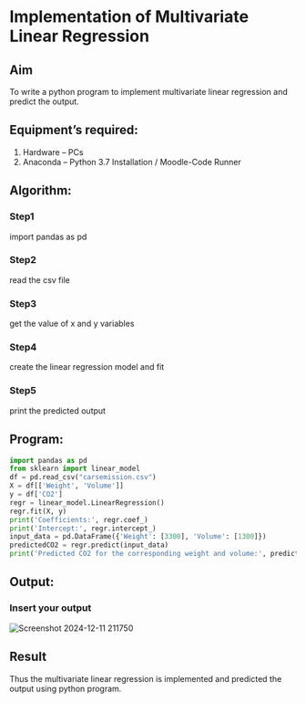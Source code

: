 # Implementation of Multivariate Linear Regression
## Aim
To write a python program to implement multivariate linear regression and predict the output.
## Equipment’s required:
1.	Hardware – PCs
2.	Anaconda – Python 3.7 Installation / Moodle-Code Runner
## Algorithm:
### Step1
import pandas as pd

### Step2
read the csv file

### Step3
get the value of x and y variables

### Step4
create the linear regression model and fit

### Step5
print the predicted output

## Program:
``` python
import pandas as pd
from sklearn import linear_model
df = pd.read_csv("carsemission.csv")
X = df[['Weight', 'Volume']]
y = df['CO2']
regr = linear_model.LinearRegression()
regr.fit(X, y)
print('Coefficients:', regr.coef_)
print('Intercept:', regr.intercept_)
input_data = pd.DataFrame({'Weight': [3300], 'Volume': [1300]})
predictedCO2 = regr.predict(input_data)
print('Predicted CO2 for the corresponding weight and volume:', predictedCO2)

```
## Output:

### Insert your output

![Screenshot 2024-12-11 211750](https://github.com/user-attachments/assets/e3fb5f54-b1e3-4383-a53b-ba7ec2cc7cfe)




## Result
Thus the multivariate linear regression is implemented and predicted the output using python program.
